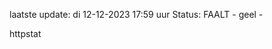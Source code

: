 laatste update: 
di 12-12-2023 17:59   uur 
Status: FAALT - geel - 
<div class="service Y">httpstat</div>